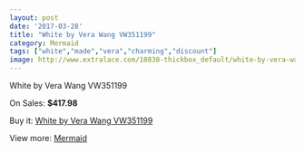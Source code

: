 ```yaml
---
layout: post
date: '2017-03-28'
title: "White by Vera Wang VW351199"
category: Mermaid
tags: ["white","made","vera","charming","discount"]
image: http://www.extralace.com/10838-thickbox_default/white-by-vera-wang-vw351199.jpg
---
```

White by Vera Wang VW351199

On Sales: **$417.98**
<a href="https://www.extralace.com/mermaid/5108-white-by-vera-wang-vw351199.html"><amp-img layout="responsive" width="600" height="600" src="//www.extralace.com/10838-thickbox_default/white-by-vera-wang-vw351199.jpg" alt="White by Vera Wang VW351199 0" /></a>

Buy it: [White by Vera Wang VW351199](https://www.extralace.com/mermaid/5108-white-by-vera-wang-vw351199.html "White by Vera Wang VW351199")

View more: [Mermaid](https://www.extralace.com/5-mermaid "Mermaid")
